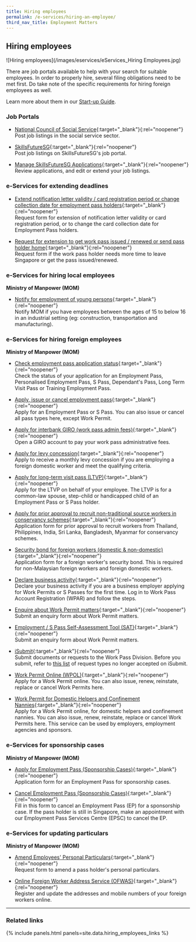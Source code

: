 ```yaml
---
title: Hiring employees
permalink: /e-services/hiring-an-employee/
third_nav_title: Employment Matters
---
```


## Hiring employees

![Hiring employees](/images/eservices/eServices_Hiring Employees.jpg)

There are job portals available to help with your search for suitable employees. In order to properly hire, several filing obligations need to be met first. Do take note of the specific requirements for hiring foreign employees as well.

Learn more about them in our [Start-up Guide](/start-a-business/hire-employees/).

### Job Portals

- [National Council of Social Service](https://e-services.ncss.gov.sg/LoginRequest){:target="\_blank"}{:rel="noopener"}
  <br>Post job listings in the social service sector.

- [SkillsFutureSG](https://employer.mycareersfuture.gov.sg/){:target="\_blank"}{:rel="noopener"}
  <br>Post job listings on SkillsFutureSG's job portal.

- [Manage SkillsFutureSG Applications](https://employer.mycareersfuture.gov.sg/){:target="\_blank"}{:rel="noopener"}
  <br>Review applications, and edit or extend your job listings.

### e-Services for extending deadlines

- [Extend notification letter validity / card registration period or change collection date for employment pass holders](https://form.gov.sg/#!/5b6d4563ca1efb000f3b03a4){:target="\_blank"}{:rel="noopener"}
  <br>Request form for extension of notification letter validity or card registration period, or to change the card collection date for Employment Pass holders.

- [Request for extension to get work pass issued / renewed or send pass holder home](https://form.gov.sg/#!/5f1803c2adf7da00122fc34e){:target="\_blank"}{:rel="noopener"}
  <br>Request form if the work pass holder needs more time to leave Singapore or get the pass issued/renewed.

### e-Services for hiring local employees

**Ministry of Manpower (MOM)**

- [Notify for employment of young persons](https://www.mom.gov.sg/eservices/services/notify-for-employment-of-young-persons){:target="\_blank"}{:rel="noopener"}
  <br>Notify MOM if you have employees between the ages of 15 to below 16 in an industrial setting (eg: construction, transportation and manufacturing).

### e-Services for hiring foreign employees

**Ministry of Manpower (MOM)**

- [Check employment pass application status](https://eponline.mom.gov.sg/epol/PEPOLUAMT012DisplayAction.do){:target="\_blank"}{:rel="noopener"}
  <br>Check the status of your application for an Employment Pass, Personalised Employment Pass, S Pass, Dependant's Pass, Long Term Visit Pass or Training Employment Pass.

- [Apply, issue or cancel employment pass](https://www.mom.gov.sg/eservices/services/apply-for-a-new-ep-and-s-pass){:target="\_blank"}{:rel="noopener"}
  <br>Apply for an Employment Pass or S Pass. You can also issue or cancel all pass types here, except Work Permit.

- [Apply for interbank GIRO (work pass admin fees)](#){:target="\_blank"}{:rel="noopener"}
  <br>Open a GIRO account to pay your work pass administrative fees.

- [Apply for levy concession](https://www.mom.gov.sg/passes-and-permits/work-permit-for-foreign-domestic-worker/foreign-domestic-worker-levy/levy-concession){:target="\_blank"}{:rel="noopener"}
  <br>Apply to receive a monthly levy concession if you are employing a foreign domestic worker and meet the qualifying criteria.

- [Apply for long-term visit pass (LTVP)](https://www.mom.gov.sg/eservices/services/ep-online){:target="\_blank"}{:rel="noopener"}
  <br>Apply for the LTVP on behalf of your employee. The LTVP is for a common-law spouse, step-child or handicapped child of an Employment Pass or S Pass holder.

- [Apply for prior approval to recruit non-traditional source workers in conservancy schemes](https://www.mom.gov.sg/-/media/mom/documents/services-forms/passes/wp_appln_for_nts_workers.pdf){:target="\_blank"}{:rel="noopener"}
  <br>Application form for prior approval to recruit workers from Thailand, Philippines, India, Sri Lanka, Bangladesh, Myanmar for conservancy schemes.

- [Security bond for foreign workers (domestic & non-domestic)](http://www.mom.gov.sg/-/media/mom/documents/services-forms/passes/fw_sb_form.pdf){:target="\_blank"}{:rel="noopener"}
  <br>Application form for a foreign worker's security bond. This is required for non-Malaysian foreign workers and foreign domestic workers.

- [Declare business activity](https://wponline.mom.gov.sg/WPOLLoginController?action=WPOLLoginAction&actionType=WPOLOWPRP){:target="\_blank"}{:rel="noopener"}
  <br>Declare your business activity if you are a business employer applying for Work Permits or S Passes for the first time. Log in to Work Pass Account Registration (WPAR) and follow the steps.

- [Enquire about Work Permit matters](https://service2.mom.gov.sg/efeedback/Forms/eFeedbackWithReferrer.aspx?option=20){:target="\_blank"}{:rel="noopener"}
  <br>Submit an enquiry form about Work Permit matters.

- [Employment / S Pass Self-Assessment Tool (SAT)](https://service2.mom.gov.sg/efeedback/Forms/eFeedbackWithReferrer.aspx?option=20){:target="\_blank"}{:rel="noopener"}
  <br>Submit an enquiry form about Work Permit matters.

- [iSubmit](https://service2.mom.gov.sg/isubmit/Forms/iSubmitForm.aspx){:target="\_blank"}{:rel="noopener"}
  <br>Submit documents or requests to the Work Pass Division. Before you submit, refer to [this list](https://www.mom.gov.sg/eservices/services/isubmit#what-can-i-submit-using-online-forms-or-eservices) of request types no longer accepted on iSubmit.

- [Work Permit Online (WPOL)](https://wponline.mom.gov.sg/WPOLLoginController?action=WPOLLoginAction&actionType=WPOLCorpPassLoginCOYBehalf){:target="\_blank"}{:rel="noopener"}
  <br>Apply for a Work Permit online. You can also issue, renew, reinstate, replace or cancel Work Permits here.

- [Work Permit for Domestic Helpers and Confinement Nannies](https://www.mom.gov.sg/eservices/services/work-permit-transactions-for-domestic-helpers-and-confinement-nannies){:target="\_blank"}{:rel="noopener"}
  <br>Apply for a Work Permit online, for domestic helpers and confinement nannies. You can also issue, renew, reinstate, replace or cancel Work Permits here. This service can be used by employers, employment agencies and sponsors.

### e-Services for sponsorship cases

**Ministry of Manpower (MOM)**

- [Apply for Employment Pass (Sponsorship Cases)](http://www.mom.gov.sg/-/media/mom/documents/services-forms/passes/ep_sponsor_form8.pdf){:target="\_blank"}{:rel="noopener"}
  <br>Application form for an Employment Pass for sponsorship cases.

- [Cancel Employment Pass (Sponsorship Cases)](https://form.gov.sg/#!/5a681dc0c2c5676e005c35d8){:target="\_blank"}{:rel="noopener"}
  <br>Fill in this form to cancel an Employment Pass (EP) for a sponsorship case. If the pass holder is still in Singapore, make an appointment with our Employment Pass Services Centre (EPSC) to cancel the EP.

### e-Services for updating particulars

**Ministry of Manpower (MOM)**

- [Amend Employees' Personal Particulars](https://www.mom.gov.sg/-/media/mom/documents/services-forms/passes/amendment-of-pass-holder-personal-particulars-form.pdf){:target="\_blank"}{:rel="noopener"}
  <br>Request form to amend a pass holder's personal particulars.

- [Online Foreign Worker Address Service (OFWAS)](https://www.mom.gov.sg/eservices/services/ofwas){:target="\_blank"}{:rel="noopener"}
  <br>Register and update the addresses and mobile numbers of your foreign workers online.

---

### Related links

{% include panels.html panels=site.data.hiring_employees_links %}
